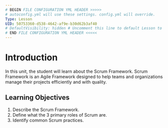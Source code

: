 ```yaml
---
# BEGIN FILE CONFIGURATION YML HEADER >>>>>
# autoconfig.yml will use these settings. config.yml will override.
Type: Lesson
UID: 50753360-d538-4642-af9e-b30d62b3af40
# DefaultVisibility: hidden # Uncomment this line to default Lesson to hidden
# END FILE CONFIGURATION YML HEADER <<<<<
---
```


# Introduction

In this unit, the student will learn about the Scrum Framework. Scrum Framework is an Agile Framework designed to help teams and organizations manage their projects efficiently and with quality.

## Learning Objectives

1. Describe the Scrum Framework.
1. Define what the 3 primary roles of Scrum are.
1. Identify common Scrum practices.
